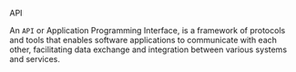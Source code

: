 API

An ```API``` or Application Programming Interface, is a framework of protocols and tools that enables software applications to communicate with each other, facilitating data exchange and integration between various systems and services.
